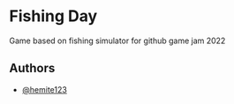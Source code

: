 
# Fishing Day

Game based on fishing simulator for github game jam 2022


## Authors

- [@hemite123](https://www.github.com/hemite123)

